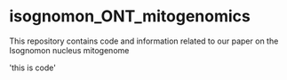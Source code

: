 # isognomon_ONT_mitogenomics
This repository contains code and information related to our paper on the Isognomon nucleus mitogenome

'this is code'
